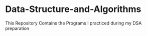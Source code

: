 # Data-Structure-and-Algorithms
This Repository Contains the Programs I practiced during my DSA preparation
